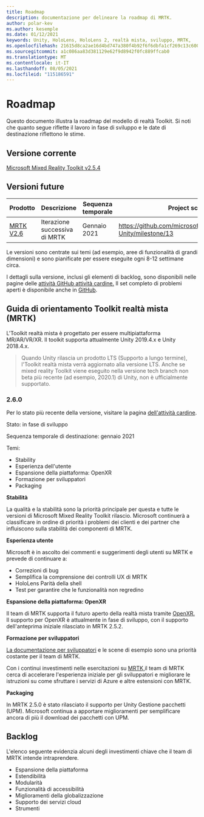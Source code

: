 ```yaml
---
title: Roadmap
description: documentazione per delineare la roadmap di MRTK.
author: polar-kev
ms.author: kesemple
ms.date: 01/12/2021
keywords: Unity, HoloLens, HoloLens 2, realtà mista, sviluppo, MRTK,
ms.openlocfilehash: 21615d8ca2ae16d4bd747a380f4b92f6f6dbfa1cf269c13c60073249b85bd477
ms.sourcegitcommit: a1c086aa83d381129e62f9d8942f0fc889ffcab0
ms.translationtype: MT
ms.contentlocale: it-IT
ms.lasthandoff: 08/05/2021
ms.locfileid: "115186591"
---
```

# <a name="roadmap"></a>Roadmap

Questo documento illustra la roadmap del modello di realtà Toolkit. Si noti che quanto segue riflette il lavoro in fase di sviluppo e le date di destinazione riflettono le stime.

## <a name="current-release"></a>Versione corrente

[Microsoft Mixed Reality Toolkit v2.5.4](https://github.com/Microsoft/MixedRealityToolkit-Unity/releases/tag/v2.5.4)

## <a name="upcoming-releases"></a>Versioni future

| Prodotto | Descrizione | Sequenza temporale | Project scheda |
| --- | --- | --- | --- |
| [MRTK V2.6](#260) | Iterazione successiva di MRTK | Gennaio 2021 | https://github.com/microsoft/MixedRealityToolkit-Unity/milestone/13 |

Le versioni sono centrate sui temi (ad esempio, aree di funzionalità di grandi dimensioni) e sono pianificate per essere eseguite ogni 8-12 settimane circa.

I dettagli sulla versione, inclusi gli elementi di backlog, sono disponibili nelle pagine delle [attività GitHub attività cardine.](https://github.com/Microsoft/MixedRealityToolkit-Unity/milestones) Il set completo di problemi aperti è disponibile anche in [GitHub](https://github.com/microsoft/MixedRealityToolkit-Unity/issues).

## <a name="mixed-reality-toolkit-mrtk-roadmap"></a>Guida di orientamento Toolkit realtà mista (MRTK)

L'Toolkit realtà mista è progettato per essere multipiattaforma MR/AR/VR/XR. Il toolkit supporta attualmente Unity 2019.4.x e Unity 2018.4.x.

> Quando Unity rilascia un prodotto LTS (Supporto a lungo termine), l'Toolkit realtà mista verrà aggiornato alla versione LTS. Anche se mixed reality Toolkit viene eseguito nella versione tech branch non beta più recente (ad esempio, 2020.1) di Unity, non è ufficialmente supportato.

### <a name="260"></a>2.6.0

Per lo stato più recente della versione, visitare la pagina [dell'attività cardine]( https://github.com/microsoft/MixedRealityToolkit-Unity/milestone/13).

Stato: in fase di sviluppo

Sequenza temporale di destinazione: gennaio 2021

Temi:

- Stability
- Esperienza dell'utente
- Espansione della piattaforma: OpenXR
- Formazione per sviluppatori
- Packaging

**Stabilità**

La qualità e la stabilità sono la priorità principale per questa e tutte le versioni di Microsoft Mixed Reality Toolkit rilascio. Microsoft continuerà a classificare in ordine di priorità i problemi dei clienti e dei partner che influiscono sulla stabilità dei componenti di MRTK.

**Esperienza utente**

Microsoft è in ascolto dei commenti e suggerimenti degli utenti su MRTK e prevede di continuare a:

- Correzioni di bug
- Semplifica la comprensione dei controlli UX di MRTK
- HoloLens Parità della shell
- Test per garantire che le funzionalità non regredino

**Espansione della piattaforma: OpenXR**

Il team di MRTK supporta il futuro aperto della realtà mista tramite [OpenXR.](https://techcommunity.microsoft.com/t5/mixed-reality-blog/moving-forward-to-openxr/ba-p/1825672) Il supporto per OpenXR è attualmente in fase di sviluppo, con il supporto dell'anteprima iniziale rilasciato in MRTK 2.5.2.

**Formazione per sviluppatori**

[La documentazione per sviluppatori](https://microsoft.github.io/MixedRealityToolkit-Unity) e le scene di esempio sono una priorità costante per il team di MRTK.

Con i continui investimenti nelle esercitazioni su [MRTK,](https://docs.microsoft.com/windows/mixed-reality/develop/unity/tutorials)il team di MRTK cerca di accelerare l'esperienza iniziale per gli sviluppatori e migliorare le istruzioni su come sfruttare i servizi di Azure e altre estensioni con MRTK.

**Packaging**

In MRTK 2.5.0 è stato rilasciato il supporto per Unity Gestione pacchetti (UPM). Microsoft continua a apportare miglioramenti per semplificare ancora di più il download dei pacchetti con UPM.

## <a name="backlog"></a>Backlog

L'elenco seguente evidenzia alcuni degli investimenti chiave che il team di MRTK intende intraprendere.

- Espansione della piattaforma
- Estendibilità
- Modularità
- Funzionalità di accessibilità
- Miglioramenti della globalizzazione
- Supporto dei servizi cloud
- Strumenti

